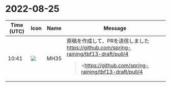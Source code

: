 # 2022-08-25

|Time (UTC)|Icon|Name|Message|
|---|---|---|---|
|10:41|![](https://secure.gravatar.com/avatar/662ab9183267eb3d4baefb7cd9454419.jpg?s=72&d=https%3A%2F%2Fa.slack-edge.com%2Fdf10d%2Fimg%2Favatars%2Fava_0021-72.png)|MH35|原稿を作成して、PRを送信しました<br><https://github.com/spring-raining/tbf13-draft/pull/4><br><blockquote><https://github.com/spring-raining/tbf13-draft/pull/4|#4 MH35原稿「GitLab CI/CDを用いた、Vivliostyle組版事始め」></blockquote>|
